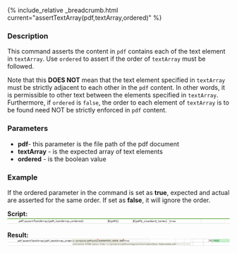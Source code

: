 {% include_relative _breadcrumb.html current="assertTextArray(pdf,textArray,ordered)" %}


### Description
This command asserts the content in `pdf` contains each of the text element in `textArray`.  Use `ordered` to assert 
if the order of `textArray` must be followed.

Note that this **DOES NOT** mean that the text element specified in `textArray` must be strictly adjacent to each other
in the `pdf` content. In other words, it is permissible to other text between the elements specified in `textArray`.
Furthermore, if `ordered` is `false`, the order to each element of `textArray` is to be found need NOT be strictly 
enforced in `pdf` content.


### Parameters
- **pdf**\- this parameter is the file path of the pdf document
- **textArray** \- is the expected array of text elements
- **ordered** \- is the boolean value


### Example
If the ordered parameter in the command is set as **true**, expected and actual are asserted for the same order. 
If set as **false**, it will ignore the order.

**Script:**<br/>
![script](image/assertTextArray_01.png)

**Result:**<br/>
![output](image/assertTextArray_02.png)

